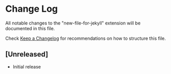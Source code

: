 # Change Log

All notable changes to the "new-file-for-jekyll" extension will be documented in this file.

Check [Keep a Changelog](http://keepachangelog.com/) for recommendations on how to structure this file.

## [Unreleased]

- Initial release